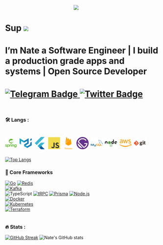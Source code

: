 <div align="center">
  <img src="https://archlinux.org/static/logos/archlinux-logo-dark-1200dpi.b42bd35d5916.png" width="150" style="margin-right: 40px">
</div>

<h1>
  Sup
  <img src="https://media.giphy.com/media/hvRJCLFzcasrR4ia7z/giphy.gif" width="30px"/>
</h1>

<h1>I’m Nate a Software Engineer | I build a production grade apps and systems | Open Source Developer</h1>


<h1>
<div id="badges">
  <a href="https://t.me/Chesblaw">
	<img src="https://img.shields.io/badge/Telegram-red?style=for-the-badge&logo=telegram&logoColor=white" alt="Telegram Badge"/>
  </a>
  <a href="https://x.com/NatnaelAsn12334">
	<img src="https://img.shields.io/badge/Twitter-blue?style=for-the-badge&logo=twitter&logoColor=white" alt="Twitter Badge"/>
  </a>
</div>
  <img src="https://komarev.com/ghpvc/?username=Nati-Man-code&style=flat-square&color=blue" alt=""/>
</h1>

### :hammer_and_wrench: Langs :

<h1>
  <div>
  <img src="https://github.com/devicons/devicon/blob/master/icons/spring/spring-original-wordmark.svg" title="Spring" alt="Spring" width="40" height="40"/>
  <img src="https://github.com/devicons/devicon/blob/master/icons/materialui/materialui-original.svg" title="Material UI" alt="Material UI" width="40" height="40"/>
  <img src="https://github.com/devicons/devicon/blob/master/icons/flutter/flutter-original.svg" title="Flutter" alt="Flutter" width="40" height="40"/>
  <img src="https://github.com/devicons/devicon/blob/master/icons/javascript/javascript-original.svg" title="JavaScript" alt="JavaScript" width="40" height="40"/>
  <img src="https://github.com/devicons/devicon/blob/master/icons/firebase/firebase-plain-wordmark.svg" title="Firebase" alt="Firebase" width="40" height="40"/>
  <img src="https://github.com/devicons/devicon/blob/master/icons/gatsby/gatsby-original.svg" title="Gatsby"  alt="Gatsby" width="40" height="40"/>
  <img src="https://github.com/devicons/devicon/blob/master/icons/mysql/mysql-original-wordmark.svg" title="MySQL"  alt="MySQL" width="40" height="40"/>
  <img src="https://github.com/devicons/devicon/blob/master/icons/nodejs/nodejs-original-wordmark.svg" title="NodeJS" alt="NodeJS" width="40" height="40"/>
  <img src="https://github.com/devicons/devicon/blob/master/icons/amazonwebservices/amazonwebservices-plain-wordmark.svg" title="AWS" alt="AWS" width="40" height="40"/>
  <img src="https://github.com/devicons/devicon/blob/master/icons/git/git-original-wordmark.svg" title="Git" **alt="Git" width="40" height="40"/>
</div>
</h1>

[![Top Langs](https://github-readme-stats.vercel.app/api/top-langs/?username=Nati-Man-code&layout=compact&theme=vision-friendly-dark)](https://github.com/anuraghazra/github-readme-stats)
</h1>

### 🚀 Core Frameworks
[![Go](https://img.shields.io/badge/Go-00ADD8?style=for-the-badge&logo=go&logoColor=white)](https://golang.org/)
[![Redis](https://img.shields.io/badge/Redis-DC382D?style=for-the-badge&logo=redis&logoColor=white)](https://redis.io/)  
[![Kafka](https://img.shields.io/badge/Kafka-231F20?style=for-the-badge&logo=apachekafka&logoColor=white)](https://kafka.apache.org/)  
![TypeScript](https://img.shields.io/badge/-TypeScript-3178C6?style=for-the-badge&logo=typescript&logoColor=white)
[![tRPC](https://img.shields.io/badge/-tRPC-2596BE?style=for-the-badge&logo=tRPC&logoColor=white)](https://trpc.io/)
[![Prisma](https://img.shields.io/badge/-Prisma-2D3748?style=for-the-badge&logo=prisma&logoColor=white)](https://www.prisma.io/)
[![Node.js](https://img.shields.io/badge/Node.js-339933?style=for-the-badge&logo=nodedotjs&logoColor=white)](https://nodejs.org/)  
[![Docker](https://img.shields.io/badge/Docker-2496ED?style=for-the-badge&logo=docker&logoColor=white)](https://www.docker.com/)  
[![Kubernetes](https://img.shields.io/badge/Kubernetes-326CE5?style=for-the-badge&logo=kubernetes&logoColor=white)](https://kubernetes.io/)  
[![Terraform](https://img.shields.io/badge/Terraform-7B42BC?style=for-the-badge&logo=terraform&logoColor=white)](https://www.terraform.io/)  
<h1>



### :fire: Stats :

[![GitHub Streak](http://github-readme-streak-stats.herokuapp.com?user=Nati-Man-code&theme=dark&background=000000)](https://git.io/streak-stats)
![Nate's GitHub stats](https://github-readme-stats.vercel.app/api?username=Chesblaw&show_icons=true&theme=radical)



